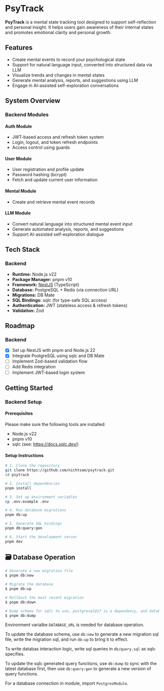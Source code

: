 # PsyTrack

**PsyTrack** is a mental state tracking tool designed to support self-reflection and personal insight. It helps users gain awareness of their internal states and promotes emotional clarity and personal growth.

## Features

- Create mental events to record your psychological state
- Support for natural language input, converted into structured data via LLM
- Visualize trends and changes in mental states
- Generate mental analysis, reports, and suggestions using LLM
- Engage in AI-assisted self-exploration conversations

## System Overview

### Backend Modules

#### Auth Module

- JWT-based access and refresh token system
- Login, logout, and token refresh endpoints
- Access control using guards

#### User Module

- User registration and profile update
- Password hashing (bcrypt)
- Fetch and update current user information

#### Mental Module

- Create and retrieve mental event records

#### LLM Module

- Convert natural language into structured mental event input
- Generate automated analysis, reports, and suggestions
- Support AI-assisted self-exploration dialogue

## Tech Stack

### Backend

- **Runtime:** Node.js v22
- **Package Manager:** pnpm v10
- **Framework:** [NestJS](https://nestjs.com/) (TypeScript)
- **Database:** PostgreSQL + Redis (via connection URL)
- **Migrations:** DB Mate
- **SQL Bindings:** sqlc (for type-safe SQL access)
- **Authentication:** JWT (stateless access & refresh tokens)
- **Validation:** Zod

## Roadmap

### Backend

- [x] Set up NestJS with pnpm and Node.js 22
- [x] Integrate PostgreSQL using sqlc and DB Mate
- [ ] Implement Zod-based validation flow
- [ ] Add Redis integration
- [ ] Implement JWT-based login system

## Getting Started

### Backend Setup

#### Prerequisites

Please make sure the following tools are installed:

- Node.js v22
- pnpm v10
- sqlc (see: https://docs.sqlc.dev/)

#### Setup Instructions

```bash
# 1. Clone the repository
git clone https://github.com/nichtsam/psytrack.git
cd psytrack

# 2. Install dependencies
pnpm install

# 3. Set up environment variables
cp .env.example .env

# 4. Run database migrations
pnpm db:up

# 5. Generate SQL bindings
pnpm db:query:gen

# 6. Start the development server
pnpm dev
```

## 🗃️ Database Operation

```bash
# Generate a new migration file
$ pnpm db:new

# Migrate the database
$ pnpm db:up

# Rollback the most recent migration
$ pnpm db:down

# Dump schema for sqlc to use, postgresql@17 is a dependency, and database connection with up-to-date schema is required
$ pnpm db:dump
```

Environment varialbe `DATABASE_URL` is needed for database operation.

To update the database schema, use `db:new` to generate a new migration sql file, write the migration sql, and run `db:up` to bring it to effect.

To write databas interaction logic, write sql queries in `db/query.sql` as sqlc specifies.

To update the sqlc generated query functions, use `db:dump` to sync with the latest database first, then use `db:query:gen` to generate a new version of query functions.

For a database connection in module, import `PostgresModule`.
